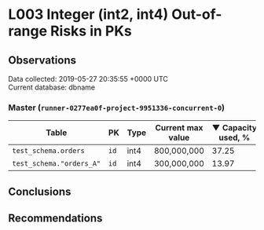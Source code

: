 # L003 Integer (int2, int4) Out-of-range Risks in PKs #

## Observations ##
Data collected: 2019-05-27 20:35:55 +0000 UTC  
Current database: dbname  



### Master (`runner-0277ea0f-project-9951336-concurrent-0`) ###
| Table | PK | Type | Current max value | &#9660;&nbsp;Capacity used, % |
|------|----|------|-------------------|-------------------------------|
|`test_schema.orders` | `id` | int4 |800,000,000 | 37.25|
|`test_schema."orders_A"` | `id` | int4 |300,000,000 | 13.97|


## Conclusions ##


## Recommendations ##
